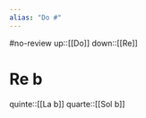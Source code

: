```yaml
---
alias: "Do #"
---
```

#no-review 
up::[[Do]]
down::[[Re]]
# Re b

quinte::[[La b]]
quarte::[[Sol b]]

